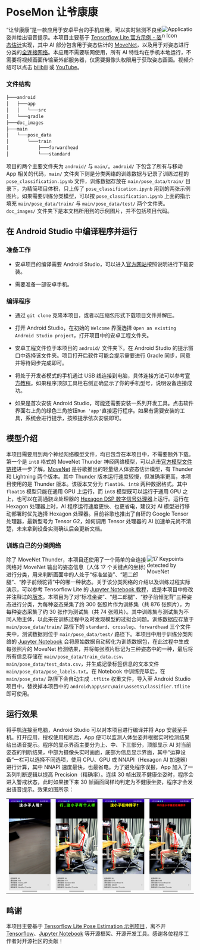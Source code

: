 # PoseMon 让爷康康

<image align="right" src="doc_images/screenshot_icon.jpg" alt="Application Icon" width=17%>

“让爷康康”是一款应用于安卓平台的手机应用，可以实时监测不良坐姿并给出语音提示。本项目主要基于 [Tensorflow Lite 官方示例 - 姿态估计](https://github.com/tensorflow/examples/tree/master/lite/examples/pose_estimation/android)实现，其中 AI 部分包含用于姿态估计的 [MoveNet](https://blog.tensorflow.org/2021/05/next-generation-pose-detection-with-movenet-and-tensorflowjs.html)，以及用于对姿态进行分类的[全连接网络](https://github.com/tensorflow/tensorflow/blob/master/tensorflow/lite/g3doc/tutorials/pose_classification.ipynb)。本应用不需要联网使用，所有 AI 特性均在手机本地运行，不需要将视频画面传输至外部服务器，仅需要摄像头权限用于获取姿态画面。视频介绍可以点击 [bilibili](https://www.bilibili.com/video/BV1uD4y187zX/) 或 [YouTube](https://youtu.be/QWUfeczn-tQ)。

### 文件结构

```bash
├───android
│   ├───app
│   │   └───src
│   └───gradle
├───doc_images
├───main
│   └───pose_data
│       └───train
│           ├───forwardhead
│           └───standard
```

项目的两个主要文件夹为 `android/` 与 `main/`。`android/` 下包含了所有与移动 App 相关的代码，`main/` 文件夹下则是分类网络的训练数据与记录了训练过程的 `pose_classification.ipynb` 文件，训练数据存放在 `main/pose_data/train/` 目录下，为精简项目体积，只上传了 `pose_classification.ipynb` 用到的两张示例图片。如果需要训练分类模型，可以按 `pose_classification.ipynb` 上面的指示填充 `main/pose_data/train/` 与 `main/pose_data/test/` 两个文件夹。`doc_images/` 文件夹下是本文档所用到的示例图片，并不包括项目代码。

## 在 Android Studio 中编译程序并运行

### 准备工作

* 安卓项目的编译需要 Android Studio，可以进入[官方网站](
 https://developer.android.com/studio/install?hl=zh-cn)按照说明进行下载安装。

* 需要准备一部安卓手机。

### 编译程序

* 通过 `git clone` 克隆本项目，或者以压缩包形式下载项目文件并解压。

* 打开 Android Studio，在初始的 `Welcome` 界面选择
`Open an existing Android Studio project`，打开项目中的安卓工程文件夹。

* 安卓工程文件位于本项目的 `android/` 文件夹下。在 Android Studio 的提示窗口中选择该文件夹。项目打开后软件可能会提示需要进行 Gradle 同步，同意并等待同步完成即可。

* 将处于开发者模式的手机通过 USB 线连接到电脑，具体连接方法可以参考[官方教程](https://developer.android.com/studio/run/device?hl=zh-cn)。如果程序顶部工具栏右侧正确显示了你的手机型号，说明设备连接成功。

* 如果是首次安装 Android Studio，可能还需要安装一系列开发工具。点击软件界面右上角的绿色三角按钮`Run 'app'`直接运行程序。如果有需要安装的工具，系统会进行提示，按照提示依次安装即可。

## 模型介绍

本项目需要用到两个神经网络模型文件，均已包含在本项目中，不需要额外下载。第一个是 `int8` 格式的 MoveNet Thunder 神经网络模型，可以点击[官方模型文件链接](https://tfhub.dev/google/lite-model/movenet/singlepose/thunder/tflite/int8/4)进一步了解。[MoveNet](https://blog.tensorflow.org/2021/05/next-generation-pose-detection-with-movenet-and-tensorflowjs.html) 是谷歌推出的轻量级人体姿态估计模型，有 Thunder 和 Lightning 两个版本。其中 Thunder 版本运行速度较慢，但准确率更高，本项目使用的是 Thunder 版本。该版本又分为 `float16`、`int8` 两种数据格式。其中 `float16` 模型只能在通用 GPU 上运行，而 `int8` 模型既可以运行于通用 GPU 之上，也可以在高通骁龙处理器的 [Hexagon DSP 数字信号处理器](https://developer.qualcomm.com/software/hexagon-dsp-sdk/dsp-processor)上运行。运行在 Hexagon 处理器上时，AI 程序运行速度更快、也更省电，建议对 AI 模型进行移动部署时优先选择 Hexagon 处理器。目前谷歌也推出了自研的 Google Tensor 处理器，最新型号为 Tensor G2，如何调用 Tensor 处理器的 AI 加速单元尚不清楚，未来拿到设备实测确认后会更新文档。

### 训练自己的分类网络

<image align="right" src="doc_images/labeled_movenet_result.png" alt="17 Keypoints detected by MoveNet" width=25%>

除了 MoveNet Thunder，本项目还使用了一个简单的全连接网络对 MoveNet 输出的姿态信息（人体 17 个关键点的坐标）进行分类，用来判断画面中的人处于“标准坐姿”、“翘二郎腿”、“脖子前倾驼背”中的哪一种状态。关于该分类网络的介绍以及训练过程实际演示，可以参考 Tensorflow Lite 的 [Jupyter Notebook 教程](https://github.com/tensorflow/tensorflow/blob/master/tensorflow/lite/g3doc/tutorials/pose_classification.ipynb)，或是本项目中修改并注释过的[版本](https://github.com/linyiLYi/pose-monitor/blob/master/main/pose_classification.ipynb)。本项目为了对“标准坐姿”、“翘二郎腿”、“脖子前倾驼背”三种姿态进行分类，为每种姿态采集了约 300 张照片作为训练集（共 876 张照片），为每种姿态采集了约 30 张作为测试集（共 74 张照片）。其中训练集与测试集为不同人物主体，以此来在训练过程中及时发现模型的过拟合问题。训练数据应存放于 `main/pose_data/train/` 路径下的 `standard`、`crossleg`、`forwardhead` 
三个文件夹中，测试数据则位于 `main/pose_data/test/` 路径下。本项目中用于训练分类网络的 [Jupyter Notebook](https://github.com/linyiLYi/pose-monitor/blob/master/main/pose_classification.ipynb) 会将原始数据自动转化为训练数据包，在此过程中生成每张照片的 MoveNet 检测结果，并将每张照片标记为三种姿态中的一种，最后将所有信息存储在 `main/pose_data/train_data.csv`、`main/pose_data/test_data.csv`，并生成记录标签信息的文本文件 `main/pose_data/pose_labels.txt`。在 Notebook 中训练完毕后，在 `main/pose_data/` 路径下会自动生成 `.tflite` 权重文件，导入至 Android Studio 项目中，替换掉本项目中的 `android\app\src\main\assets\classifier.tflite` 即可使用。

## 运行效果

将手机连接至电脑，Android Studio 可以对本项目进行编译并将 App 安装至手机。打开应用，授权使用相机后，App 便可以监测人体坐姿并根据实时检测结果给出语音提示。程序的显示界面主要分为上、中、下三部分，顶部显示 AI 对当前姿态的判断结果，中部为摄像头实时画面，底部为信息显示界面，其中“运算设备”一栏可以选择不同选项，使用 CPU、GPU 或 NNAPI（Hexagon AI 加速器）进行计算，其中 NNAPI 速度最快，也最省电。为了避免程序误报，App 加入了一系列判断逻辑以提高 Precision（精确率）。连续 30 帧出现不健康坐姿时，程序会进入警戒状态，此时如果接下来 30 帧画面同样均判定为不健康坐姿，程序才会发出语音提示。效果如图所示：

<table width="100%">
 <tr>
  <td width="25%" style="line-height:0;"><img src="doc_images/screenshot_01.jpg"></td>
  <td width="25%" style="line-height:0;"><img src="doc_images/screenshot_02.jpg"></td>
  <td width="25%" style="line-height:0;"><img src="doc_images/screenshot_03.jpg"></td>
  <td width="25%" style="line-height:0;"><img src="doc_images/screenshot_04.jpg"></td>
 </tr>
<table>

## 鸣谢
本项目主要基于 [Tensorflow Lite Pose Estimation 示例项目](https://github.com/tensorflow/examples/tree/master/lite/examples/pose_estimation/android)，离不开 [Tensorflow](https://www.tensorflow.org/?hl=zh-cn)、[Jupyter Notebook](https://jupyter.org/) 等开源框架、开源开发工具。感谢各位程序工作者对开源社区的贡献！